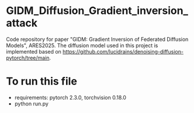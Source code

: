 # GIDM_Diffusion_Gradient_inversion_attack

Code repository for paper "GIDM: Gradient Inversion of Federated Diffusion Models", ARES2025. The diffusion model used in this project is implemented based on https://github.com/lucidrains/denoising-diffusion-pytorch/tree/main.


# To run this file

- requirements: pytorch 2.3.0, torchvision 0.18.0
- python run.py
